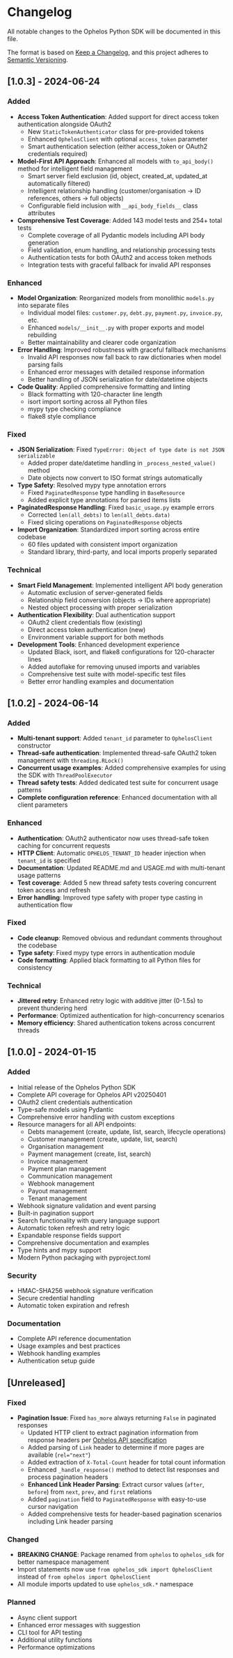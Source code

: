 # Changelog

All notable changes to the Ophelos Python SDK will be documented in this file.

The format is based on [Keep a Changelog](https://keepachangelog.com/en/1.0.0/),
and this project adheres to [Semantic Versioning](https://semver.org/spec/v2.0.0.html).

## [1.0.3] - 2024-06-24

### Added
- **Access Token Authentication**: Added support for direct access token authentication alongside OAuth2
  - New `StaticTokenAuthenticator` class for pre-provided tokens
  - Enhanced `OphelosClient` with optional `access_token` parameter
  - Smart authentication selection (either access_token or OAuth2 credentials required)
- **Model-First API Approach**: Enhanced all models with `to_api_body()` method for intelligent field management
  - Smart server field exclusion (id, object, created_at, updated_at automatically filtered)
  - Intelligent relationship handling (customer/organisation → ID references, others → full objects)
  - Configurable field inclusion with `__api_body_fields__` class attributes
- **Comprehensive Test Coverage**: Added 143 model tests and 254+ total tests
  - Complete coverage of all Pydantic models including API body generation
  - Field validation, enum handling, and relationship processing tests
  - Authentication tests for both OAuth2 and access token methods
  - Integration tests with graceful fallback for invalid API responses

### Enhanced
- **Model Organization**: Reorganized models from monolithic `models.py` into separate files
  - Individual model files: `customer.py`, `debt.py`, `payment.py`, `invoice.py`, etc.
  - Enhanced `models/__init__.py` with proper exports and model rebuilding
  - Better maintainability and clearer code organization
- **Error Handling**: Improved robustness with graceful fallback mechanisms
  - Invalid API responses now fall back to raw dictionaries when model parsing fails
  - Enhanced error messages with detailed response information
  - Better handling of JSON serialization for date/datetime objects
- **Code Quality**: Applied comprehensive formatting and linting
  - Black formatting with 120-character line length
  - isort import sorting across all Python files
  - mypy type checking compliance
  - flake8 style compliance

### Fixed
- **JSON Serialization**: Fixed `TypeError: Object of type date is not JSON serializable`
  - Added proper date/datetime handling in `_process_nested_value()` method
  - Date objects now convert to ISO format strings automatically
- **Type Safety**: Resolved mypy type annotation errors
  - Fixed `PaginatedResponse` type handling in `BaseResource`
  - Added explicit type annotations for parsed items lists
- **PaginatedResponse Handling**: Fixed `basic_usage.py` example errors
  - Corrected `len(all_debts)` to `len(all_debts.data)`
  - Fixed slicing operations on `PaginatedResponse` objects
- **Import Organization**: Standardized import sorting across entire codebase
  - 60 files updated with consistent import organization
  - Standard library, third-party, and local imports properly separated

### Technical
- **Smart Field Management**: Implemented intelligent API body generation
  - Automatic exclusion of server-generated fields
  - Relationship field conversion (objects → IDs where appropriate)
  - Nested object processing with proper serialization
- **Authentication Flexibility**: Dual authentication support
  - OAuth2 client credentials flow (existing)
  - Direct access token authentication (new)
  - Environment variable support for both methods
- **Development Tools**: Enhanced development experience
  - Updated Black, isort, and flake8 configurations for 120-character lines
  - Added autoflake for removing unused imports and variables
  - Comprehensive test suite with model-specific test files
  - Better error handling examples and documentation

## [1.0.2] - 2024-06-14

### Added
- **Multi-tenant support**: Added `tenant_id` parameter to `OphelosClient` constructor
- **Thread-safe authentication**: Implemented thread-safe OAuth2 token management with `threading.RLock()`
- **Concurrent usage examples**: Added comprehensive examples for using the SDK with `ThreadPoolExecutor`
- **Thread safety tests**: Added dedicated test suite for concurrent usage patterns
- **Complete configuration reference**: Enhanced documentation with all client parameters

### Enhanced
- **Authentication**: OAuth2 authenticator now uses thread-safe token caching for concurrent requests
- **HTTP Client**: Automatic `OPHELOS_TENANT_ID` header injection when `tenant_id` is specified
- **Documentation**: Updated README.md and USAGE.md with multi-tenant usage patterns
- **Test coverage**: Added 5 new thread safety tests covering concurrent token access and refresh
- **Error handling**: Improved type safety with proper type casting in authentication flow

### Fixed
- **Code cleanup**: Removed obvious and redundant comments throughout the codebase
- **Type safety**: Fixed mypy type errors in authentication module
- **Code formatting**: Applied black formatting to all Python files for consistency

### Technical
- **Jittered retry**: Enhanced retry logic with additive jitter (0-1.5s) to prevent thundering herd
- **Performance**: Optimized authentication for high-concurrency scenarios
- **Memory efficiency**: Shared authentication tokens across concurrent threads

## [1.0.0] - 2024-01-15

### Added
- Initial release of the Ophelos Python SDK
- Complete API coverage for Ophelos API v20250401
- OAuth2 client credentials authentication
- Type-safe models using Pydantic
- Comprehensive error handling with custom exceptions
- Resource managers for all API endpoints:
  - Debts management (create, update, list, search, lifecycle operations)
  - Customer management (create, update, list, search)
  - Organisation management
  - Payment management (create, list, search)
  - Invoice management
  - Payment plan management
  - Communication management
  - Webhook management
  - Payout management
  - Tenant management
- Webhook signature validation and event parsing
- Built-in pagination support
- Search functionality with query language support
- Automatic token refresh and retry logic
- Expandable response fields support
- Comprehensive documentation and examples
- Type hints and mypy support
- Modern Python packaging with pyproject.toml

### Security
- HMAC-SHA256 webhook signature verification
- Secure credential handling
- Automatic token expiration and refresh

### Documentation
- Complete API reference documentation
- Usage examples and best practices
- Webhook handling examples
- Authentication setup guide

## [Unreleased]

### Fixed
- **Pagination Issue**: Fixed `has_more` always returning `False` in paginated responses
  - Updated HTTP client to extract pagination information from response headers per [Ophelos API specification](https://ophelos-api.readme.io/reference/pagination)
  - Added parsing of `Link` header to determine if more pages are available (`rel="next"`)
  - Added extraction of `X-Total-Count` header for total count information
  - Enhanced `_handle_response()` method to detect list responses and process pagination headers
  - **Enhanced Link Header Parsing**: Extract cursor values (`after`, `before`) from `next`, `prev`, and `first` relations
  - Added `pagination` field to `PaginatedResponse` with easy-to-use cursor navigation
  - Added comprehensive tests for header-based pagination scenarios including Link header parsing

### Changed
- **BREAKING CHANGE**: Package renamed from `ophelos` to `ophelos_sdk` for better namespace management
- Import statements now use `from ophelos_sdk import OphelosClient` instead of `from ophelos import OphelosClient`
- All module imports updated to use `ophelos_sdk.*` namespace

### Planned
- Async client support
- Enhanced error messages with suggestion
- CLI tool for API testing
- Additional utility functions
- Performance optimizations 